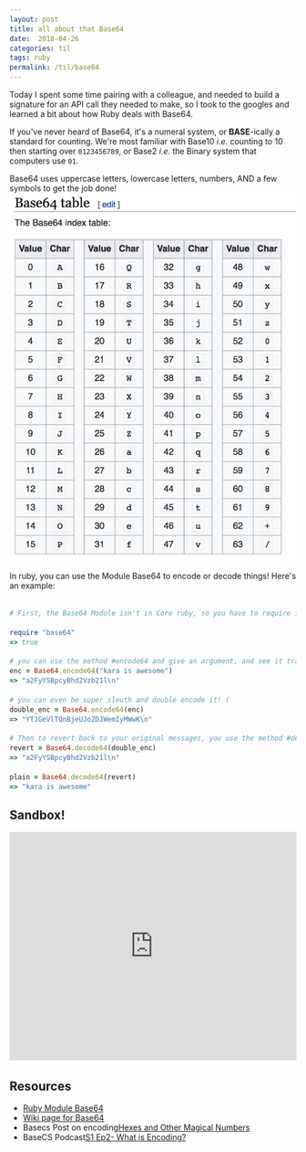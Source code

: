 ```yaml
---
layout: post
title: all about that Base64
date:  2018-04-26
categories: til
tags: ruby
permalink: /til/base64
---
```


Today I spent some time pairing with a colleague, and needed to build a signature for an API call they needed to make, 
so I took to the googles and learned a bit about how Ruby deals with Base64.

If you've never heard of Base64, it's a numeral system, or **BASE**-ically a standard for counting. 
We're most familiar with Base10 _i.e._ counting to 10 then starting over `0123456789`, or Base2 _i.e._ the Binary system that computers use `01`.

Base64 uses uppercase letters, lowercase letters, numbers, AND a few symbols to get the job done!
![base64 table from wikipedia](pics/base64table.png)

In ruby, you can use the Module Base64 to encode or decode things!
Here's an example:

```rb

# First, the Base64 Module isn't in Core ruby, so you have to require it
 
require "base64"
=> true

# you can use the method #encode64 and give an argument, and see it translated to Base64!
enc = Base64.encode64("kara is awesome")
=> "a2FyYSBpcyBhd2Vzb21l\n"

# you can even be super sleuth and double encode it! (
double_enc = Base64.encode64(enc)
=> "YTJGeVlTQnBjeUJoZDJWemIyMWwK\n"

# Then to revert back to your original messages, you use the method #decode64
revert = Base64.decode64(double_enc)
=> "a2FyYSBpcyBhd2Vzb21l\n"

plain = Base64.decode64(revert)
=> "kara is awesome"

```
## Sandbox!
<iframe height="400px" width="100%" src="https://repl.it/@KaraAJC/MajorEmptyOctagon?lite=true" scrolling="no" frameborder="no" allowtransparency="true" allowfullscreen="true" sandbox="allow-forms allow-pointer-lock allow-popups allow-same-origin allow-scripts allow-modals"></iframe>

## Resources
- [Ruby Module Base64](http://ruby-doc.org/stdlib-2.5.0/libdoc/base64/rdoc/Base64.html)
- [Wiki page for Base64](https://en.wikipedia.org/wiki/Base64)
- Basecs Post on encoding[Hexes and Other Magical Numbers](https://medium.com/basecs/hexs-and-other-magical-numbers-9785bc26b7ee)
- BaseCS Podcast[S1 Ep2- What is Encoding?](https://www.codenewbie.org/basecs)
